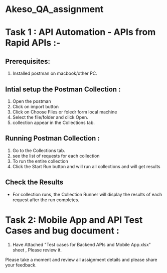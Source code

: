 # Akeso_QA_assignment

# Task 1 : API Automation - APIs from Rapid APIs :-

## Prerequisites: 
1. Installed postman on macbook/other PC.
   
## Intial setup the Postman Collection : 
1. Open the postman 
2. Click on import button
3. Click on Choose Files or foledr form local machine
4. Select the file/folder and click Open.
5. collection appear in the Collections tab.

## Running Postman Collection :
1. Go to the Collections tab.
2. see the list of requests for each collection
3. To run the entire collection
4. Click the Start Run button and will run all collections and will get results

## Check the Results
 - For collection runs, the Collection Runner will display the results of each request after the run completes. 

# Task 2: Mobile App and API Test Cases and bug document : 
 1. Have Attached "Test cases for Backend APIs and Mobile App.xlsx" sheet , Please review it.
 

 Please take a moment and review all assignment details and please share your feedback.

 

